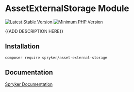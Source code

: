 # AssetExternalStorage Module
[![Latest Stable Version](https://poser.pugx.org/spryker/asset-external-storage/v/stable.svg)](https://packagist.org/packages/spryker/asset-external-storage)
[![Minimum PHP Version](https://img.shields.io/badge/php-%3E%3D%207.2-8892BF.svg)](https://php.net/)

{{ADD DESCRIPTION HERE}}

## Installation

```
composer require spryker/asset-external-storage
```

## Documentation

[Spryker Documentation](https://academy.spryker.com/developing_with_spryker/module_guide/modules.html)
